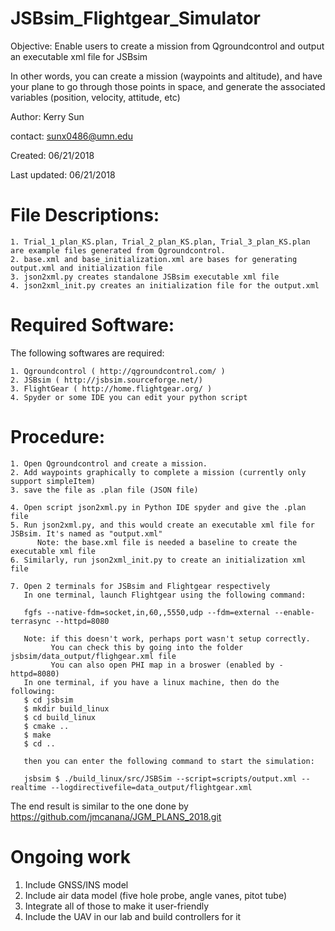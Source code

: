 # JSBsim_Flightgear_Simulator

Objective: Enable users to create a mission from Qgroundcontrol and output an executable xml file for JSBsim

In other words, you can create a mission (waypoints and altitude), and have your plane to go through those points in space, and generate the associated variables (position, velocity, attitude, etc) 

Author: Kerry Sun

contact: sunx0486@umn.edu 

Created: 06/21/2018

Last updated: 06/21/2018

# File Descriptions:
    1. Trial_1_plan_KS.plan, Trial_2_plan_KS.plan, Trial_3_plan_KS.plan are example files generated from Qgroundcontrol.
    2. base.xml and base_initialization.xml are bases for generating output.xml and initialization file
    3. json2xml.py creates standalone JSBsim executable xml file
    4. json2xml_init.py creates an initialization file for the output.xml 
    
# Required Software:
The following softwares are required:

    1. Qgroundcontrol ( http://qgroundcontrol.com/ )
    2. JSBsim ( http://jsbsim.sourceforge.net/)
    3. FlightGear ( http://home.flightgear.org/ )
    4. Spyder or some IDE you can edit your python script
    
# Procedure: 
    
    1. Open Qgroundcontrol and create a mission.
    2. Add waypoints graphically to complete a mission (currently only support simpleItem)
    3. save the file as .plan file (JSON file)
    
    4. Open script json2xml.py in Python IDE spyder and give the .plan file
    5. Run json2xml.py, and this would create an executable xml file for JSBsim. It's named as "output.xml" 
          Note: the base.xml file is needed a baseline to create the executable xml file
    6. Similarly, run json2xml_init.py to create an initialization xml file
    
    7. Open 2 terminals for JSBsim and Flightgear respectively 
       In one terminal, launch Flightgear using the following command: 
       
       fgfs --native-fdm=socket,in,60,,5550,udp --fdm=external --enable-terrasync --httpd=8080
       
       Note: if this doesn't work, perhaps port wasn't setup correctly.
             You can check this by going into the folder jsbsim/data_output/flighgear.xml file 
             You can also open PHI map in a broswer (enabled by -httpd=8080)
       In one terminal, if you have a linux machine, then do the following:
       $ cd jsbsim
       $ mkdir build_linux
       $ cd build_linux
       $ cmake .. 
       $ make
       $ cd ..
             
       then you can enter the following command to start the simulation:
       
       jsbsim $ ./build_linux/src/JSBSim --script=scripts/output.xml --realtime --logdirectivefile=data_output/flightgear.xml

The end result is similar to the one done by https://github.com/jmcanana/JGM_PLANS_2018.git


# Ongoing work
  1. Include GNSS/INS model 
  2. Include air data model (five hole probe, angle vanes, pitot tube)
  3. Integrate all of those to make it user-friendly 
  4. Include the UAV in our lab and build controllers for it 
  
  
